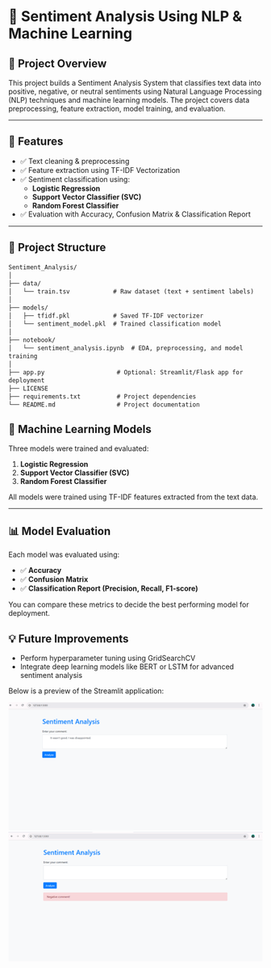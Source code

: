 # 🤖 Sentiment Analysis Using NLP & Machine Learning

## 📌 Project Overview

This project builds a Sentiment Analysis System that classifies text data into positive, negative, or neutral sentiments using Natural Language Processing (NLP) techniques and machine learning models. The project covers data preprocessing, feature extraction, model training, and evaluation.

---

## 🚀 Features

- ✅ Text cleaning & preprocessing
- ✅ Feature extraction using TF-IDF Vectorization
- ✅ Sentiment classification using:
  - **Logistic Regression**
  - **Support Vector Classifier (SVC)**
  - **Random Forest Classifier**
- ✅ Evaluation with Accuracy, Confusion Matrix & Classification Report

---

## 📂 Project Structure

```
Sentiment_Analysis/
│
├── data/
│   └── train.tsv            # Raw dataset (text + sentiment labels)
│
├── models/
│   ├── tfidf.pkl            # Saved TF-IDF vectorizer
│   └── sentiment_model.pkl  # Trained classification model
│
├── notebook/
│   └── sentiment_analysis.ipynb  # EDA, preprocessing, and model training
│
├── app.py                    # Optional: Streamlit/Flask app for deployment
├── LICENSE
├── requirements.txt          # Project dependencies
└── README.md                 # Project documentation

```

## 🧠 Machine Learning Models

Three models were trained and evaluated:

1. **Logistic Regression**
2. **Support Vector Classifier (SVC)**
3. **Random Forest Classifier**

All models were trained using TF-IDF features extracted from the text data.

---

## 📊 Model Evaluation

Each model was evaluated using:
- ✅ **Accuracy**
- ✅ **Confusion Matrix**
- ✅ **Classification Report (Precision, Recall, F1-score)**

You can compare these metrics to decide the best performing model for deployment.

## 💡 Future Improvements
- Perform hyperparameter tuning using GridSearchCV
- Integrate deep learning models like BERT or LSTM for advanced sentiment analysis

Below is a preview of the Streamlit application:

![App Screenshot](screenshots/sentiment_example.png)
![App Screenshot](screenshots/sentiment_result.png)